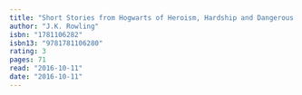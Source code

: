 ```yaml
---
title: "Short Stories from Hogwarts of Heroism, Hardship and Dangerous Hobbies"
author: "J.K. Rowling"
isbn: "1781106282"
isbn13: "9781781106280"
rating: 3
pages: 71
read: "2016-10-11"
date: "2016-10-11"
---
```


